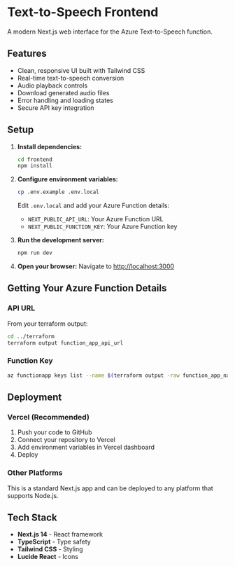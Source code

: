 # Text-to-Speech Frontend

A modern Next.js web interface for the Azure Text-to-Speech function.

## Features

- Clean, responsive UI built with Tailwind CSS
- Real-time text-to-speech conversion
- Audio playback controls
- Download generated audio files
- Error handling and loading states
- Secure API key integration

## Setup

1. **Install dependencies:**
   ```bash
   cd frontend
   npm install
   ```

2. **Configure environment variables:**
   ```bash
   cp .env.example .env.local
   ```
   
   Edit `.env.local` and add your Azure Function details:
   - `NEXT_PUBLIC_API_URL`: Your Azure Function URL
   - `NEXT_PUBLIC_FUNCTION_KEY`: Your Azure Function key

3. **Run the development server:**
   ```bash
   npm run dev
   ```

4. **Open your browser:**
   Navigate to [http://localhost:3000](http://localhost:3000)

## Getting Your Azure Function Details

### API URL
From your terraform output:
```bash
cd ../terraform
terraform output function_app_api_url
```

### Function Key
```bash
az functionapp keys list --name $(terraform output -raw function_app_name) --resource-group $(terraform output -raw resource_group_name) --query "functionKeys.default" -o tsv
```

## Deployment

### Vercel (Recommended)
1. Push your code to GitHub
2. Connect your repository to Vercel
3. Add environment variables in Vercel dashboard
4. Deploy

### Other Platforms
This is a standard Next.js app and can be deployed to any platform that supports Node.js.

## Tech Stack

- **Next.js 14** - React framework
- **TypeScript** - Type safety
- **Tailwind CSS** - Styling
- **Lucide React** - Icons
